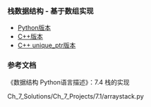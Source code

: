 ### 栈数据结构 - 基于数组实现

- [Python版本](python)
- [C++版本](cxx)
- [C++ unique_ptr版本](cxx-unique-ptr)

### 参考文档

《数据结构 Python语言描述》：7.4 栈的实现

Ch_7_Solutions/Ch_7_Projects/7.1/arraystack.py
